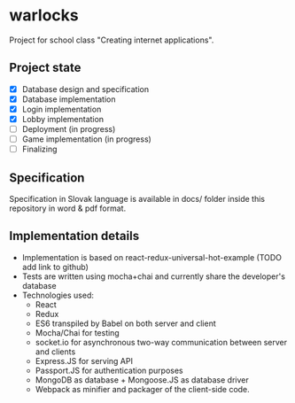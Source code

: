# warlocks

Project for school class "Creating internet applications". 

## Project state

- [x] Database design and specification
- [x] Database implementation
- [x] Login implementation
- [x] Lobby implementation
- [ ] Deployment (in progress)
- [ ] Game implementation (in progress)
- [ ] Finalizing

## Specification

Specification in Slovak language is available in docs/ folder inside this repository in word & pdf format.

## Implementation details

- Implementation is based on react-redux-universal-hot-example (TODO add link to github)
- Tests are written using mocha+chai and currently share the developer's database
- Technologies used:
  - React
  - Redux
  - ES6 transpiled by Babel on both server and client
  - Mocha/Chai for testing
  - socket.io for asynchronous two-way communication between server and clients
  - Express.JS for serving API
  - Passport.JS for authentication purposes
  - MongoDB as database + Mongoose.JS as database driver
  - Webpack as minifier and packager of the client-side code.  
